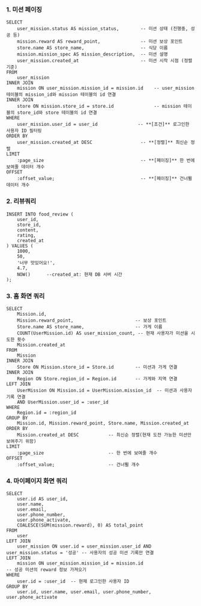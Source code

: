 ### 1. 미션 페이징

    SELECT
        user_mission.status AS mission_status,        -- 미션 상태 (진행중, 성공 등)
        mission.reward AS reward_point,               -- 미션 보상 포인트
        store.name AS store_name,                     -- 식당 이름
        mission.mission_spec AS mission_description,  -- 미션 설명
        user_mission.created_at                       -- 미션 시작 시점 (정렬 기준)
    FROM
        user_mission
    INNER JOIN
        mission ON user_mission.mission_id = mission.id    -- user_mission 테이블의 mission_id와 mission 테이블의 id 연결
    INNER JOIN
        store ON mission.store_id = store.id               -- mission 테이블의 store_id와 store 테이블의 id 연결
    WHERE
        user_mission.user_id = user_id               -- **[조건]** 로그인한 사용자 ID 필터링
    ORDER BY
        user_mission.created_at DESC                  -- **[정렬]** 최신순 정렬
    LIMIT
        :page_size                                    -- **[페이징]** 한 번에 보여줄 데이터 개수
    OFFSET
        :offset_value;                                -- **[페이징]** 건너뛸 데이터 개수

### 2. 리뷰쿼리

    INSERT INTO food_review (
        user_id,
        store_id,
        content,
        rating,
        created_at
    ) VALUES (
        1000,                                 
        50,                                    
        '너무 맛있어요!',                 
        4.7,                                   
        NOW()      --created_at: 현재 DB 서버 시간
    );

### 3. 홈 화면 쿼리

    SELECT
        Mission.id,
        Mission.reward_point,                       -- 보상 포인트
        Store.name AS store_name,                   -- 가게 이름
        COUNT(UserMission.id) AS user_mission_count, -- 현재 사용자가 미션을 시도한 횟수
        Mission.created_at
    FROM
        Mission
    INNER JOIN
        Store ON Mission.store_id = Store.id        -- 미션과 가게 연결
    INNER JOIN
        Region ON Store.region_id = Region.id       -- 가게와 지역 연결
    LEFT JOIN
        UserMission ON Mission.id = UserMission.mission_id  -- 미션과 사용자 기록 연결
        AND UserMission.user_id = :user_id          
    WHERE
        Region.id = :region_id                     
    GROUP BY
        Mission.id, Mission.reward_point, Store.name, Mission.created_at  
    ORDER BY
        Mission.created_at DESC           -- 최신순 정렬(현재 도전 가능한 미션만 보여주기 위함)
    LIMIT
        :page_size                        -- 한 번에 보여줄 개수
    OFFSET
        :offset_value;                    -- 건너뛸 개수

### 4. 마이페이지 화면 쿼리
    SELECT
        user.id AS user_id,
        user.name,
        user.email,
        user.phone_number,
        user.phone_activate,
        COALESCE(SUM(mission.reward), 0) AS total_point
    FROM
        user
    LEFT JOIN
        user_mission ON user.id = user_mission.user_id AND user_mission.status = '성공' -- 사용자의 성공 미션 기록만 연결
    LEFT JOIN
        mission ON user_mission.mission_id = mission.id                              -- 성공 미션의 reward 정보 가져오기
    WHERE
        user.id = :user_id  -- 현재 로그인한 사용자 ID
    GROUP BY
        user.id, user.name, user.email, user.phone_number, user.phone_activate

  
